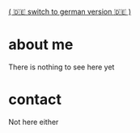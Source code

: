 [( :de: switch to german version :de: )](GermanREADME.md)
# about me

There is nothing to see here yet

# contact 

Not here either
